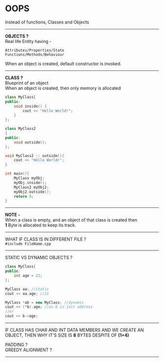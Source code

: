 # OOPS
Instead of functions, Classes and Objects

---
**OBJECTS ?**  
Real life Entity having -   

    Attributes/Properties/State  
    Functions/Methods/Behaviour

When an object is created, default constructor is invoked.

---
**CLASS ?**  
Blueprint of an object  
When an object is created, then only memory is allocated

```c++
class MyClass{
public:           
    void inside() {
        cout << "Hello World!";
    }
};

class MyClass2
{
public:
    void outside();
};

void MyClass2 :: outside(){
    cout << "Hello World!";
}

int main(){
    MyClass myObj;  
    myObj.inside(); 
    MyClass2 myObj2; 
    myObj2.outside();
    return 0;
}
```
---
**NOTE -**  
When a class is empty, and an object of that class is created then  
**1** Byte is allocated to keep its track.

---
WHAT IF CLASS IS IN DIFFERENT FILE ?  
`#include FileName.cpp`

---
STATIC VS DYNAMIC OBJECTS ?
```c++
class MyClass{
public: 
    int age = 21;
};

MyClass aa; //static
cout << aa.age; //21

MyClass *ab = new MyClass; //dynamic
cout << (*b).age; //as b is just address
//or
cout << b->age; 
```

---
IF CLASS HAS CHAR AND INT DATA MEMBERS AND WE CREATE AN OBJECT, THEN WHY IT'S SIZE IS **8** BYTES DESPITE OF **(1+4)**

PADDING ?   
GREEDY ALIGNMENT ?

---
